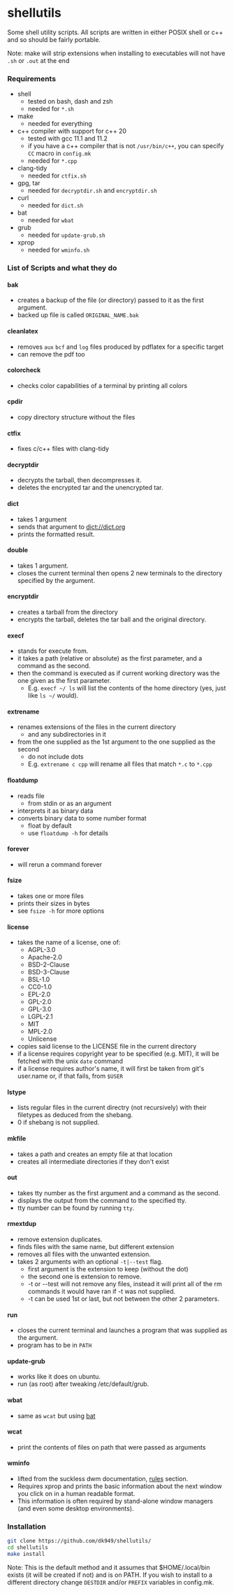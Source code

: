 # shellutils

Some shell utility scripts. All scripts are written in either POSIX shell or c++
and so should be fairly portable.

Note: make will strip extensions when installing to executables will not have
`.sh` or `.out` at the end

### Requirements

* shell
  * tested on bash, dash and zsh
  * needed for `*.sh`
* make
  * needed for everything
* c++ compiler with support for c++ 20
  * tested with gcc 11.1 and 11.2
  * if you have a c++ compiler that is not `/usr/bin/c++`, you can specify `CC`
    macro in `config.mk`
  * needed for `*.cpp`
* clang-tidy
  * needed for `ctfix.sh`
* gpg, tar
  * needed for `decryptdir.sh` and `encryptdir.sh`
* curl
  * needed for `dict.sh`
* bat
  * needed for `wbat`
* grub
  * needed for `update-grub.sh`
* xprop
  * needed for `wminfo.sh`

### List of Scripts and what they do

#### bak

* creates a backup of the file (or directory) passed to it as the first
  argument.
* backed up file is called `ORIGINAL_NAME.bak`


#### cleanlatex

* removes `aux` `bcf` and `log` files produced by pdflatex for a specific target
* can remove the pdf too

#### colorcheck

* checks color capabilities of a terminal by printing all colors

#### cpdir

* copy directory structure without the files

#### ctfix

* fixes c/c++ files with clang-tidy

#### decryptdir

* decrypts the tarball, then decompresses it.
* deletes the encrypted tar and the unencrypted tar.

#### dict

* takes 1 argument
* sends that argument to <dict://dict.org>
* prints the formatted result.

#### double

* takes 1 argument.
* closes the current terminal then opens 2 new terminals to the directory
  specified by the argument.

#### encryptdir

* creates a tarball from the directory
* encrypts the tarball, deletes the tar ball and the original directory.

#### execf

* stands for execute from.
* it takes a path (relative or absolute) as the first parameter, and a command
  as the second.
* then the command is executed as if current working directory was the one given
  as the first parameter.
  * E.g. `execf ~/ ls` will list the contents of the home directory (yes, just
    like `ls ~/` would).

#### extrename

* renames extensions of the files in the current directory
  * and any subdirectories in it
* from the one supplied as the 1st argument to the one supplied as the second
  * do not include dots
  * E.g. `extrename c cpp` will rename all files that match `*.c` to `*.cpp`

#### floatdump

* reads file
  * from stdin or as an argument
* interprets it as binary data
* converts binary data to some number format
  * float by default
  * use `floatdump -h` for details

#### forever

* will rerun a command forever

#### fsize

* takes one or more files
* prints their sizes in bytes
* see `fsize -h` for more options

#### license

* takes the name of a license, one of:
  * AGPL-3.0
  * Apache-2.0
  * BSD-2-Clause
  * BSD-3-Clause
  * BSL-1.0
  * CC0-1.0
  * EPL-2.0
  * GPL-2.0
  * GPL-3.0
  * LGPL-2.1
  * MIT
  * MPL-2.0
  * Unlicense
* copies said license to the LICENSE file in the current directory
* if a license requires copyright year to be specified (e.g. MIT), it will be
  fetched with the unix `date` command
* if a license requires author's name, it will first be taken from git's
  user.name or, if that fails, from `$USER`

#### lstype

* lists regular files in the current directry (not recursively) with their
  filetypes as deduced from the shebang.
* 0 if shebang is not supplied.

#### mkfile

* takes a path and creates an empty file at that location
* creates all intermediate directories if they don't exist

#### out

* takes tty number as the first argument and a command as the second.
* displays the output from the command to the specified tty.
* tty number can be found by running `tty`.

#### rmextdup

* remove extension duplicates.
* finds files with the same name, but different extension
* removes all files with the unwanted extension.
* takes 2 arguments with an optional `-t|--test` flag.
  * first argument is the extension to keep (without the dot)
  * the second one is extension to remove.
  * -t or --test will not remove any files, instead it will print all of the rm
    commands it would have ran if -t was not supplied.
  * -t can be used 1st or last, but not between the other 2 parameters.

#### run

* closes the current terminal and launches a program that was supplied as the
  argument.
* program has to be in `PATH`

#### update-grub

* works like it does on ubuntu.
* run (as root) after tweaking /etc/default/grub.

#### wbat

* same as `wcat` but using [bat](https://github.com/sharkdp/bat)

#### wcat

* print the contents of files on path that were passed as arguments

#### wminfo

* lifted from the suckless dwm documentation,
  [rules](https://dwm.suckless.org/customisation/rules/) section.
* Requires xprop and prints the basic information about the next window you
  click on in a human readable format.
* This information is often required by stand-alone window managers (and even
  some desktop environments).

### Installation

``` sh
git clone https://github.com/dk949/shellutils/
cd shellutils
make install
```

Note: This is the default method and it assumes that $HOME/.local/bin exists (it
will be created if not) and is on PATH. If you wish to install to a different
directory change `DESTDIR` and/or `PREFIX` variables in config.mk.
